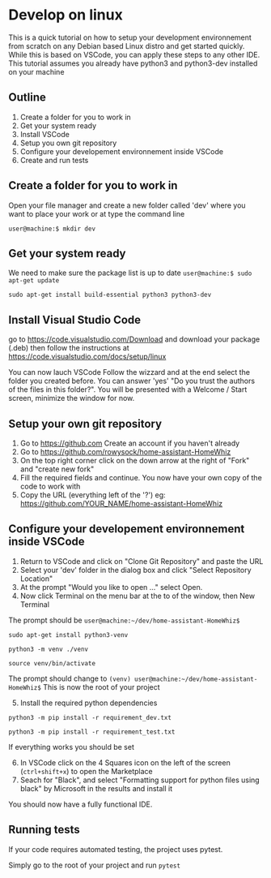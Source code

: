 # Develop on linux
This is a quick tutorial on how to setup your development environnement from scratch on any Debian
based Linux distro and get started quickly. While this is based on VSCode, you can apply these steps
to any other IDE.
This tutorial assumes you already have python3 and python3-dev installed on your machine

## Outline
1. Create a folder for you to work in
2. Get your system ready
3. Install VSCode
4. Setup you own git repository
5. Configure your developement environnement inside VSCode
6. Create and run tests

## Create a folder for you to work in
Open your file manager and create a new folder called 'dev' where you want to place your work
or at type the command line

`user@machine:$ mkdir dev`

## Get your system ready
We need to make sure the package list is up to date
`user@machine:$ sudo apt-get update`

`sudo apt-get install build-essential python3 python3-dev`

## Install Visual Studio Code
go to https://code.visualstudio.com/Download and download your package (.deb)
then follow the instructions at https://code.visualstudio.com/docs/setup/linux

You can now lauch VSCode
Follow the wizzard and at the end select the folder you created before. You can answer 'yes'
"Do you trust the authors of the files in this folder?".
You will be presented with a Welcome / Start screen, minimize the window for now.

## Setup your own git repository
1. Go to https://github.com Create an account if you haven't already
2. Go to https://github.com/rowysock/home-assistant-HomeWhiz
3. On the top right corner click on the down arrow at the right of "Fork" and "create new fork"
4. Fill the required fields and continue. You now have your own copy of the code to work with
5. Copy the URL (everything left of the '?') eg: https://github.com/YOUR_NAME/home-assistant-HomeWhiz

## Configure your developement environnement inside VSCode
1. Return to VSCode and click on "Clone Git Repository" and paste the URL
2. Select your 'dev' folder in the dialog box and click "Select Repository Location"
3. At the prompt "Would you like to open ..." select Open. 
4. Now click Terminal on the menu bar at the to of the window, then New Terminal 

The prompt should be `user@machine:~/dev/home-assistant-HomeWhiz$`

`sudo apt-get install python3-venv`

`python3 -m venv ./venv`

`source venv/bin/activate`

The prompt should change to `(venv) user@machine:~/dev/home-assistant-HomeWhiz$` This is now the root 
of your project

5. Install the required python dependencies

`python3 -m pip install -r requirement_dev.txt`

`python3 -m pip install -r requirement_test.txt`

If everything works you should be set 

6. In VSCode click on the 4 Squares icon on the left of the screen (`ctrl+shift+x`) to open the Marketplace
7. Seach for "Black", and select "Formatting support for python files using black" by Microsoft in the results 
and install it

You should now have a fully functional IDE.

## Running tests
If your code requires automated testing, the project uses pytest.

Simply go to the root of your project and run `pytest`









